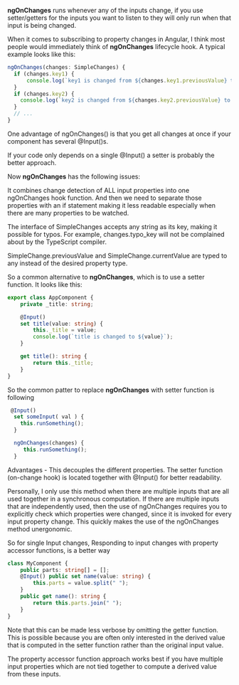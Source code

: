 **ngOnChanges** runs whenever any of the inputs change, if you use setter/getters for the inputs you want to listen to they will only run when that input is being changed.

When it comes to subscribing to property changes in Angular, I think most people would immediately think of **ngOnChanges** lifecycle hook. A typical example looks like this:

```ts
ngOnChanges(changes: SimpleChanges) {
  if (changes.key1) {
      console.log(`key1 is changed from ${changes.key1.previousValue} to ${changes.key1.currentValue}`);
  }
  if (changes.key2) {
    console.log(`key2 is changed from ${changes.key2.previousValue} to ${changes.key2.currentValue}`);
  }
  // ...
}
```

One advantage of ngOnChanges() is that you get all changes at once if your component has several @Input()s.

If your code only depends on a single @Input() a setter is probably the better approach.

Now **ngOnChanges** has the following issues:

It combines change detection of ALL input properties into one ngOnChanges hook function. And then we need to separate those properties with an if statement making it less readable especially when there are many properties to be watched.

The interface of SimpleChanges accepts any string as its key, making it possible for typos. For example, changes.typo_key will not be complained about by the TypeScript compiler.

SimpleChange.previousValue and SimpleChange.currentValue are typed to any instead of the desired property type.

So a common alternative to **ngOnChanges**, which is to use a setter function. It looks like this:

```ts
export class AppComponent {
    private _title: string;

    @Input()
    set title(value: string) {
        this._title = value;
        console.log(`title is changed to ${value}`);
    }

    get title(): string {
        return this._title;
    }
}
```

So the common patter to replace **ngOnChanges** with setter function is following

```ts
 @Input()
  set someInput( val ) {
    this.runSomething();
  }

  ngOnChanges(changes) {
     this.runSomething();
  }
```

Advantages -
This decouples the different properties. The setter function (on-change hook) is located together with @Input() for better readability.

Personally, I only use this method when there are multiple inputs that are all used together in a synchronous computation. If there are multiple inputs that are independently used, then the use of ngOnChanges requires you to explicitly check which properties were changed, since it is invoked for every input property change. This quickly makes the use of the ngOnChanges method unergonomic.

So for single Input changes, Responding to input changes with property accessor functions, is a better way

```ts
class MyComponent {
    public parts: string[] = [];
    @Input() public set name(value: string) {
        this.parts = value.split(" ");
    }
    public get name(): string {
        return this.parts.join(" ");
    }
}
```

Note that this can be made less verbose by omitting the getter function. This is possible because you are often only interested in the derived value that is computed in the setter function rather than the original input value.

The property accessor function approach works best if you have multiple input properties which are not tied together to compute a derived value from these inputs.
